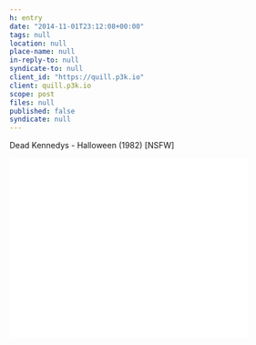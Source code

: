 ```yaml
---
h: entry
date: "2014-11-01T23:12:08+00:00"
tags: null
location: null
place-name: null
in-reply-to: null
syndicate-to: null
client_id: "https://quill.p3k.io"
client: quill.p3k.io
scope: post
files: null
published: false
syndicate: null
---
```

Dead Kennedys - Halloween (1982) [NSFW]

<div class="flex-video"><iframe width="420" height="315" src="//www.youtube.com/embed/kiySknl9zs0" frameborder="0" allowfullscreen></iframe></div>
